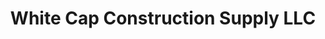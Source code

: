 ---
title: "White Cap Construction Supply LLC"
url: /manchester/white-cap-construction-supply-llc/
shop: Autowerkstatt
---